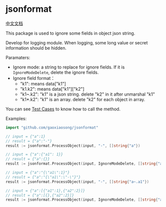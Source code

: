 # jsonformat

[中文文档](README_cn.md)

This package is used to ignore some fields in object json string.

Develop for logging module. When logging, some long value or secret information should be hidden.

Paramaters:

* Ignore mode: a string to replace for ignore fields. If it is `IgnoreModeDelete`, delete the ignore fields.
* Ignore field format：
  * "k1": means data["k1"]
  * "k1.k2": means data["k1"]["k2"]
  * "k1~.k2": "k1" is a json string. delete "k2" in it after unmarshal "k1"
  * "k1*.k2": "k1" is an array. delete "k2" for each object in array.

You can see [Test Cases](process_test.go) to know how to call the method.

Examples:

```go
import "github.com/gaoxiaosong/jsonformat"

// input = {"a":1}
// result = {"a":"-"}
result := jsonformat.ProcessObject(input, "-", []string{"a"})

// input = {"a":{"a1": 1}}
// result = {"a":{}}
result := jsonformat.ProcessObject(input, IgnoreModeDelete, []string{"a.a1"})

// input = {"a":"{\"a1\":1}"}
// result = {"a":"{\"a1\":\"-\"}"}
result := jsonformat.ProcessObject(input, "-", []string{"a~.a1"})

// input = {"a":[{"a1":1},{"a2":2}]}
// result = {"a":[{},{"a2":2}]}
result := jsonformat.ProcessObject(input, IgnoreModeDelete, []string{"a*.a1"})
```
